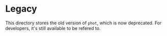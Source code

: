 # Legacy

This directory stores the old version of `phot`, which is now deprecated. For developers, it's still available to be refered to.